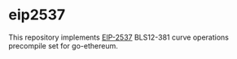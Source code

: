 # eip2537

This repository implements [EIP-2537](https://github.com/ethereum/EIPs/pull/2537/) BLS12-381 curve operations precompile set for go-ethereum.
